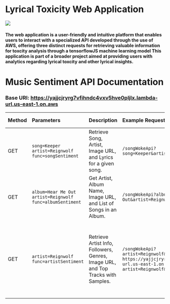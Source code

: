 # Lyrical Toxicity Web Application

<img src="https://lennoxanderson.com/portfolio/musicapp.png" />

#### The web application is a user-friendly and intuitive platform that enables users to interact with a specialized API developed through the use of AWS, offering three distinct requests for retrieving valuable information for toxcity analysis through a tensorflowJS machine learning model This application is part of a broader project aimed at providing users with analytics regarding lyrical toxcity and other lyrical insights.


# Music Sentiment API Documentation
### Base URI: https://yajjcjryrg7vfihndc4vxv5hve0pljlx.lambda-url.us-east-1.on.aws


| Method | Parameters                                               | Description                                                                         | Example Request                                                                                                                                                                                | Expected Output                                                                                                                                                                                           |
| :----- | :------------------------------------------------------- | :---------------------------------------------------------------------------------- | :--------------------------------------------------------------------------------------------------------------------------------------------------------------------------------------------- | :-------------------------------------------------------------------------------------------------------------------------------------------------------------------------------------------------------- |
| GET    | `song=Keeper artist=Reignwolf func=songSentiment`       | Retrieve Song, Artist, Image URL, and Lyrics for a given song.                      | `/songWokeApi?song=Keeper&artist=Reignwolf&func=songSentiment`                                                                                                                                  | Returns the lyrics of a specified song given a song and artist name.                                                                                                                                              |
| GET    | `album=Hear Me Out artist=Reignwolf func=albumSentiment` | Get Artist, Album Name, Image URL, and List of Songs in an Album.                   | `/songWokeApi?album=Hear Me Out&artist=Reignwolf&func=albumSentiment`                                                                                                                            | Returns the lyrics of a specified song given a song and artist name                                                                                                   |
| GET    | `artist=Reignwolf func=artistSentiment`                 | Retrieve Artist Info, Followers, Genres, Image URL, and Top Tracks with Samples.   | `/songWokeApi?artist=Reignwolf&func=artistSentiment`<br>`https://yajjcjryrg7vfihndc4vxv5hve0pljlx.lambda-url.us-east-1.on.aws/songWokeApi?artist=Reignwolf&func=artistSentiment` | Artist information, follower count, genres, image URL, and a list of top tracks with sample music URLs.                                                                                                 |
